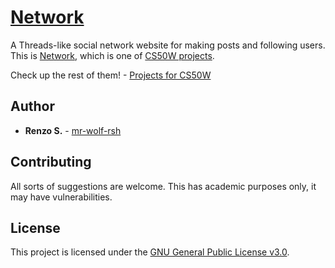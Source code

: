 # [Network](https://github.com/mr-wolf-rsh/cs50w-network/)

A Threads-like social network website for making posts and following users.
This is [Network](https://cs50.harvard.edu/web/2020/projects/4/network/), which is one of [CS50W projects](https://cs50.harvard.edu/web/2020/projects/).

Check up the rest of them! - [Projects for CS50W](https://github.com/stars/mr-wolf-rsh/lists/cs50w/)

## Author

* **Renzo S.** - [mr-wolf-rsh](https://github.com/mr-wolf-rsh/)

## Contributing

All sorts of suggestions are welcome. This has academic purposes only, it may have vulnerabilities.

## License

This project is licensed under the [GNU General Public License v3.0](https://www.gnu.org/licenses/gpl-3.0.html#license-text/).